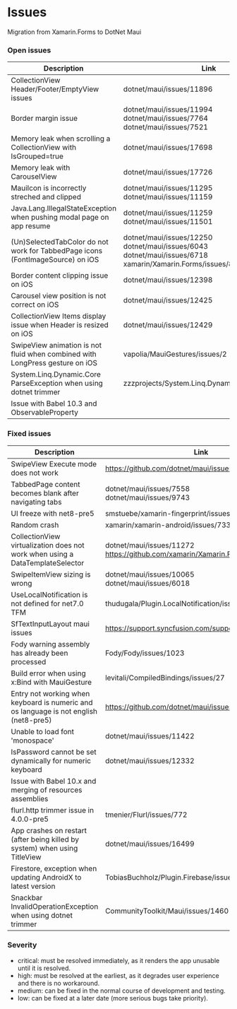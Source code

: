 # Issues

Migration from Xamarin.Forms to DotNet Maui

### Open issues

| Description | Link | Severity | Repro |
| --- | --- | --- | --- |
| CollectionView Header/Footer/EmptyView issues | dotnet/maui/issues/11896 | High | [MauiAppCollectionViewHeaderOrEmpty](MauiAppCollectionViewHeaderOrEmpty) |
| Border margin issue | dotnet/maui/issues/11994 <br /> dotnet/maui/issues/7764 <br /> dotnet/maui/issues/7521 | Medium | [MauiAppBorderMargin](MauiAppBorderMargin) |
| Memory leak when scrolling a CollectionView with IsGrouped=true | dotnet/maui/issues/17698 | Medium | [MauiAppCollectionViewGroupingLeak](MauiAppCollectionViewGroupingLeak) |
| Memory leak with CarouselView | dotnet/maui/issues/17726 | Medium | [MauiAppCarouselViewLeak](MauiAppCarouselViewLeak) |
| MauiIcon is incorrectly streched and clipped | dotnet/maui/issues/11295 <br /> dotnet/maui/issues/11159 | Low | [MauiAppIconStretched](MauiAppIconStretched) |
| Java.Lang.IllegalStateException when pushing modal page on app resume | dotnet/maui/issues/11259 <br /> dotnet/maui/issues/11501 | Low | [MauiAppExceptionOnResume](MauiAppExceptionOnResume) |
| (Un)SelectedTabColor do not work for TabbedPage icons (FontImageSource) on iOS | dotnet/maui/issues/12250 <br /> dotnet/maui/issues/6043 <br /> dotnet/maui/issues/6718 <br /> xamarin/Xamarin.Forms/issues/8556 | Low | [MauiAppTabbedPageIconColor](MauiAppTabbedPageIconColor) |
| Border content clipping issue on iOS | dotnet/maui/issues/12398 | Low | [MauiAppBorderPaddingClip](MauiAppBorderPaddingClip) |
| Carousel view position is not correct on iOS | dotnet/maui/issues/12425 | Low | [MauiAppCarouselView](MauiAppCarouselView) |
| CollectionView Items display issue when Header is resized on iOS | dotnet/maui/issues/12429 | Low | [MauiAppCollectionViewHeaderResize](MauiAppCollectionViewHeaderResize) |
| SwipeView animation is not fluid when combined with LongPress gesture on iOS | vapolia/MauiGestures/issues/2 | Low | [MauiAppSwipeViewAnimation](MauiAppSwipeViewAnimation) |
| System.Linq.Dynamic.Core ParseException when using dotnet trimmer | zzzprojects/System.Linq.Dynamic.Core/issues/678 | Low | [SldcTrimmer](SldcTrimmer) |
| Issue with Babel 10.3 and ObservableProperty | | Low | [MauiAppBabel103](MauiAppBabel103) |

### Fixed issues

| Description | Link | Severity | Repro |
| --- | --- | --- | --- |
| SwipeView Execute mode does not work | https://github.com/dotnet/maui/issues/17371 | Critical | [MauiAppTestSwipeView](MauiAppTestSwipeView) |
| TabbedPage content becomes blank after navigating tabs | dotnet/maui/issues/7558 <br /> dotnet/maui/issues/9743 | Critical | [MauiAppTabbedPageBlank](MauiAppTabbedPageBlank) |
| UI freeze with net8-pre5 | smstuebe/xamarin-fingerprint/issues/237 | Critical | [MauiSamplePluginFingerprint](MauiSamplePluginFingerprint) |
| Random crash | xamarin/xamarin-android/issues/7335 | High | |
| CollectionView virtualization does not work when using a DataTemplateSelector | dotnet/maui/issues/11272 <br /> https://github.com/xamarin/Xamarin.Forms/issues/13045 | Medium | [CollectionViewVirtualization](CollectionViewVirtualization) |
| SwipeItemView sizing is wrong | dotnet/maui/issues/10065 <br /> dotnet/maui/issues/6018 | Low | [MauiAppSwipeItemViewSizing](MauiAppSwipeItemViewSizing) |
| UseLocalNotification is not defined for net7.0 TFM | thudugala/Plugin.LocalNotification/issues/343 | Low | [MauiAppLocalNotificationLib](MauiAppLocalNotificationLib) |
| SfTextInputLayout maui issues | https://support.syncfusion.com/support/tickets/426462 | Low | [MauiAppSfTextInputLayout](MauiAppSfTextInputLayout) |
| Fody warning assembly has already been processed | Fody/Fody/issues/1023 | Low | [MauiAppFodyAlreadyProcessed](MauiAppFodyAlreadyProcessed) |
| Build error when using x:Bind with MauiGesture | levitali/CompiledBindings/issues/27 | Low | [MauiAppTestCompiledBindings](MauiAppTestCompiledBindings) |
| Entry not working when keyboard is numeric and os language is not english (net8-pre5) | https://github.com/dotnet/maui/issues/15884 | Low | [MauiAppKeyboardNumeric](MauiAppKeyboardNumeric) |
| Unable to load font 'monospace' | dotnet/maui/issues/11422 | Low | [MauiAppFontMonospace](MauiAppFontMonospace) |
| IsPassword cannot be set dynamically for numeric keyboard | dotnet/maui/issues/12332 | Low | [MauiAppSfTextInputLayout](MauiAppSfTextInputLayout) |
| Issue with Babel 10.x and merging of resources assemblies | | Low | [MauiAppBabel10MergeResources](MauiAppBabel10MergeResources) |
| flurl.http trimmer issue in 4.0.0-pre5 | tmenier/Flurl/issues/772 | Low | [MauiAppFlurlHttpTrimmerIssue](MauiAppFlurlHttpTrimmerIssue) |
| App crashes on restart (after being killed by system) when using TitleView | dotnet/maui/issues/16499 | High | [MauiAppDontKeepActivities](MauiAppDontKeepActivities) |
| Firestore, exception when updating AndroidX to latest version | TobiasBuchholz/Plugin.Firebase/issues/222 | Medium | [MauiAppFirestoreExtensionAndroidxCollection](MauiAppFirestoreExtensionAndroidxCollection) |
| Snackbar InvalidOperationException when using dotnet trimmer | CommunityToolkit/Maui/issues/1460 | Low | [MauiAppSnackbar](MauiAppSnackbar) |

### Severity

- critical: must be resolved immediately, as it renders the app unusable until it is resolved.
- high: must be resolved at the earliest, as it degrades user experience and there is no workaround.
- medium: can be fixed in the normal course of development and testing.
- low:  can be fixed at a later date (more serious bugs take priority).
